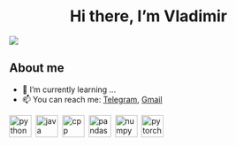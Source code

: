 <div id="header" align="center">
  <h1>Hi there, I’m Vladimir</h1>
</div>

<a href="https://t.me/VladimirZotkin">
  <img src="https://img.icons8.com/?size=100&id=HTBOiI9JKlWY&format=png&color=000000">
</a>

## About me
- 🌱 I’m currently learning ...
- 📫 You can reach me: [Telegram]("https://t.me/VladimirZotkin"), [Gmail]("mailto:work.zotkin@gmail.com")


<img src="https://cdn.jsdelivr.net/gh/devicons/devicon@latest/icons/python/python-original.svg" title="python"  width="40" height="40"/>&nbsp;
<img src="https://cdn.jsdelivr.net/gh/devicons/devicon@latest/icons/java/java-original.svg" title="java"  width="40" height="40"/>&nbsp;
<img src="https://cdn.jsdelivr.net/gh/devicons/devicon@latest/icons/cplusplus/cplusplus-original.svg" title="cpp"  width="40" height="40"/>&nbsp;
<img src="https://cdn.jsdelivr.net/gh/devicons/devicon@latest/icons/pandas/pandas-original.svg" title="pandas"  width="40" height="40"/>&nbsp;
<img src="https://cdn.jsdelivr.net/gh/devicons/devicon@latest/icons/numpy/numpy-original.svg" title="numpy"  width="40" height="40"/>&nbsp;
<img src="https://cdn.jsdelivr.net/gh/devicons/devicon@latest/icons/pytorch/pytorch-original.svg" title="pytorch"  width="40" height="40"/>&nbsp;
